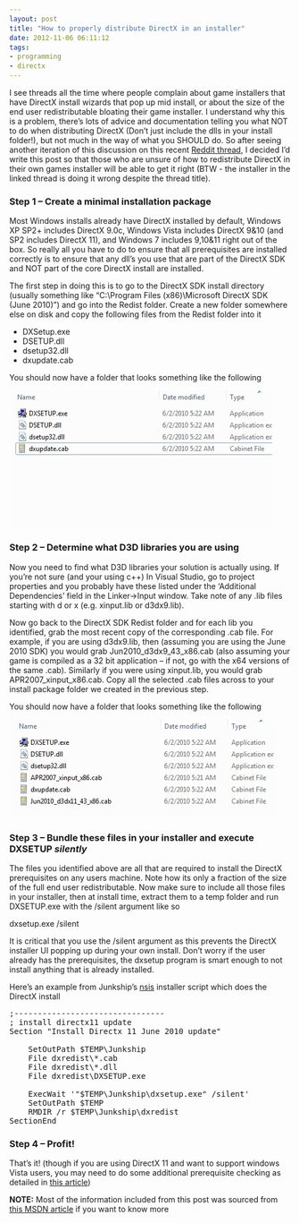 ```yaml
---
layout: post
title: "How to properly distribute DirectX in an installer"
date: 2012-11-06 06:11:12
tags:
- programming
- directx
---
```


I see threads all the time where people complain about game installers that have DirectX install wizards that pop up mid install, or about the size of the end user redistributable bloating their game installer. I understand why this is a problem, there’s lots of advice and documentation telling you what NOT to do when distributing DirectX (Don’t just include the dlls in your install folder!), but not much in the way of what you SHOULD do. So after seeing another iteration of this discussion on this recent [Reddit thread](http://www.reddit.com/r/gaming/comments/12o9fd/bundling_directx_9_with_your_game_the_right_way/), I decided I’d write this post so that those who are unsure of how to redistribute DirectX in their own games installer will be able to get it right (BTW - the installer in the linked thread is doing it wrong despite the thread title).

### Step 1 – Create a minimal installation package

Most Windows installs already have DirectX installed by default, Windows XP SP2+ includes DirectX 9.0c, Windows Vista includes DirectX 9&amp;10 (and SP2 includes DirectX 11), and Windows 7 includes 9,10&amp;11 right out of the box. So really all you have to do to ensure that all prerequisites are installed correctly is to ensure that any dll’s you use that are part of the DirectX SDK and NOT part of the core DirectX install are installed.

The first step in doing this is to go to the DirectX SDK install directory (usually something like “C:\Program Files (x86)\Microsoft DirectX SDK (June 2010)”) and go into the Redist folder. Create a new folder somewhere else on disk and copy the following files from the Redist folder into it

*   DXSetup.exe
*   DSETUP.dll
*   dsetup32.dll
*   dxupdate.cab  

You should now have a folder that looks something like the following

![image](/assets/images/news/kIdg3s0_aUyXzMLwjoBD1Q.jpg)   

### Step 2 – Determine what D3D libraries you are using

Now you need to find what D3D libraries your solution is actually using. If you’re not sure (and your using c++) In Visual Studio, go to project properties and you probably have these listed under the ‘Additional Dependencies’ field in the Linker-&gt;Input window. Take note of any .lib files starting with d or x (e.g. xinput.lib or d3dx9.lib). 

Now go back to the DirectX SDK Redist folder and for each lib you identified, grab the most recent copy of the corresponding .cab file. For example, if you are using d3dx9.lib, then (assuming you are using the June 2010 SDK) you would grab Jun2010_d3dx9_43_x86.cab (also assuming your game is compiled as a 32 bit application – if not, go with the x64 versions of the same .cab). Similarly if you were using xinput.lib, you would grab APR2007_xinput_x86.cab. Copy all the selected .cab files across to your install package folder we created in the previous step.

You should now have a folder that looks something like the following

![image](/assets/images/news/8BJo8Jz19EmEbQrGRMDUhA.jpg)   

### Step 3 – Bundle these files in your installer and execute DXSETUP *silently*

The files you identified above are all that are required to install the DirectX prerequisites on any users machine. Note how its only a fraction of the size of the full end user redistributable. Now make sure to include all those files in your installer, then at install time, extract them to a temp folder and run DXSETUP.exe with the /silent argument like so

dxsetup.exe /silent

It is critical that you use the /silent argument as this prevents the DirectX installer UI popping up during your own install. Don’t worry if the user already has the prerequisites, the dxsetup program is smart enough to not install anything that is already installed.

Here’s an example from Junkship’s [nsis](http://nsis.sourceforge.net/Main_Page) installer script which does the DirectX install
<pre>
;--------------------------------
; install directx11 update
Section "Install Directx 11 June 2010 update"

    SetOutPath $TEMP\Junkship
    File dxredist\*.cab
    File dxredist\*.dll
    File dxredist\DXSETUP.exe

    ExecWait '"$TEMP\Junkship\dxsetup.exe" /silent'
    SetOutPath $TEMP
    RMDIR /r $TEMP\Junkship\dxredist
SectionEnd
</pre>

### Step 4 – Profit!

That’s it! (though if you are using DirectX 11 and want to support windows Vista users, you may need to do some additional prerequisite checking as detailed in [this article](http://msdn.microsoft.com/en-US/library/ee416644.aspx))

**NOTE:** Most of the information included from this post was sourced from [this MSDN article](http://msdn.microsoft.com/en-US/library/ee416644.aspx) if you want to know more
